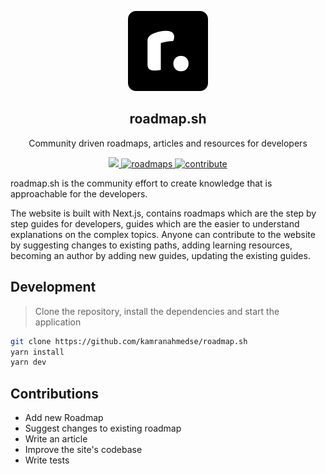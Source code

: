 <p align="center">
  <img src="static/brand.png" height="128">
  <h2 align="center">roadmap.sh</h2>
  <p align="center">Community driven roadmaps, articles and resources for developers<p>
  <p align="center">
    <a href="https://roadmap.sh/guides">
      <img src="https://img.shields.io/badge/view-guides-informational.svg" />
    </a>
    <a href="https://roadmap.sh/roadmaps">
    	<img src="https://img.shields.io/badge/view-roadmaps-blue.svg" alt="roadmaps" />
    </a>
    <a href="https://github.com/kamranahmedse/roadmap.sh/tree/master/contributing">
    	<img src="https://img.shields.io/badge/contributions-welcome-orange.svg" alt="contribute" />
    </a>
  </p>
</p>

roadmap.sh is the community effort to create knowledge that is approachable for the developers. 

The website is built with Next.js, contains roadmaps which are the step by step guides for developers, guides which are the easier to understand explanations on the complex topics. Anyone can contribute to the website by suggesting changes to existing paths, adding learning resources, becoming an author by adding new guides, updating the existing guides.

## Development

> Clone the repository, install the dependencies and start the application

```bash
git clone https://github.com/kamranahmedse/roadmap.sh
yarn install
yarn dev
```

## Contributions

* Add new Roadmap
* Suggest changes to existing roadmap
* Write an article
* Improve the site's codebase
* Write tests

